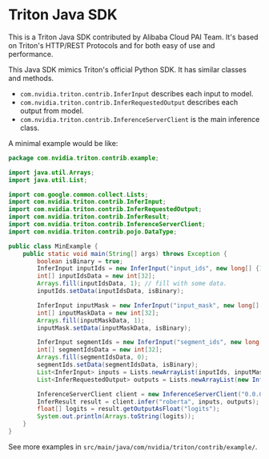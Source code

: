 # Triton Java SDK

This is a Triton Java SDK contributed by Alibaba Cloud PAI Team.
It's based on Triton's HTTP/REST Protocols and for both easy of use and performance.

This Java SDK mimics Triton's official Python SDK. It has similar classes and methods.
- `com.nvidia.triton.contrib.InferInput` describes each input to model. 
- `com.nvidia.triton.contrib.InferRequestedOutput` describes each output from model.
- `com.nvidia.triton.contrib.InferenceServerClient` is the main inference class.

A minimal example would be like:

```java
package com.nvidia.triton.contrib.example;

import java.util.Arrays;
import java.util.List;

import com.google.common.collect.Lists;
import com.nvidia.triton.contrib.InferInput;
import com.nvidia.triton.contrib.InferRequestedOutput;
import com.nvidia.triton.contrib.InferResult;
import com.nvidia.triton.contrib.InferenceServerClient;
import com.nvidia.triton.contrib.pojo.DataType;

public class MinExample {
    public static void main(String[] args) throws Exception {
        boolean isBinary = true;
        InferInput inputIds = new InferInput("input_ids", new long[] {1L, 32}, DataType.INT32);
        int[] inputIdsData = new int[32];
        Arrays.fill(inputIdsData, 1); // fill with some data.
        inputIds.setData(inputIdsData, isBinary);

        InferInput inputMask = new InferInput("input_mask", new long[] {1, 32}, DataType.INT32);
        int[] inputMaskData = new int[32];
        Arrays.fill(inputMaskData, 1);
        inputMask.setData(inputMaskData, isBinary);

        InferInput segmentIds = new InferInput("segment_ids", new long[] {1, 32}, DataType.INT32);
        int[] segmentIdsData = new int[32];
        Arrays.fill(segmentIdsData, 0);
        segmentIds.setData(segmentIdsData, isBinary);
        List<InferInput> inputs = Lists.newArrayList(inputIds, inputMask, segmentIds);
        List<InferRequestedOutput> outputs = Lists.newArrayList(new InferRequestedOutput("logits", isBinary));

        InferenceServerClient client = new InferenceServerClient("0.0.0.0:8000", 5000, 5000);
        InferResult result = client.infer("roberta", inputs, outputs);
        float[] logits = result.getOutputAsFloat("logits");
        System.out.println(Arrays.toString(logits));
    }
}
```

See more examples in `src/main/java/com/nvidia/triton/contrib/example/`.